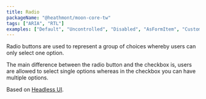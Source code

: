 ```yaml
---
title: Radio
packageName: "@heathmont/moon-core-tw"
tags: ["ARIA", "RTL"]
examples: ["Default", "Uncontrolled", "Disabled", "AsFormItem", "Customization"]
---
```


Radio buttons are used to represent a group of choices whereby users can only select one option.

The main difference between the radio button and the checkbox is, users are allowed to select single options whereas in the checkbox you can have multiple options.

Based on [Headless UI](https://headlessui.com/).
